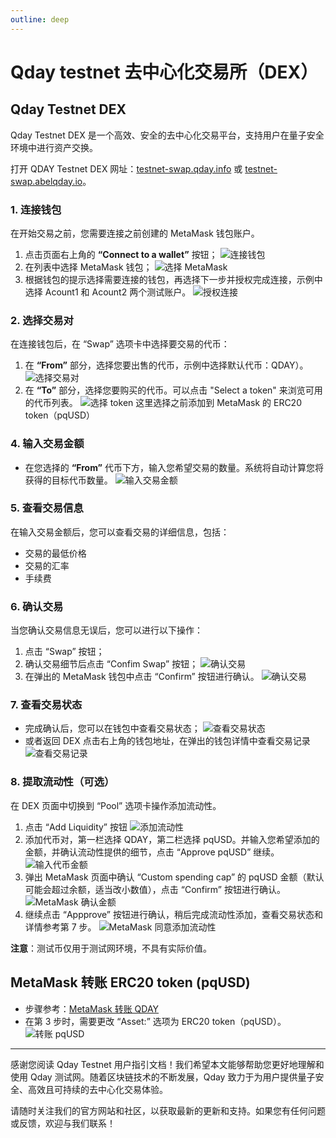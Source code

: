 ```yaml
---
outline: deep
---
```


# Qday testnet 去中心化交易所（DEX）

## Qday Testnet DEX

Qday Testnet DEX 是一个高效、安全的去中心化交易平台，支持用户在量子安全环境中进行资产交换。

打开 QDAY Testnet DEX 网址：[testnet-swap.qday.info](https://testnet-swap.qday.info/) 或  [testnet-swap.abelqday.io](https://testnet-swap.abelqday.io)。

### 1. 连接钱包

在开始交易之前，您需要连接之前创建的 MetaMask 钱包账户。

1. 点击页面右上角的 **“Connect to a wallet”** 按钮；
   ![连接钱包](/qday-testnet/swap/connect-wallet.png)
2. 在列表中选择 MetaMask 钱包；
   ![选择 MetaMask](/qday-testnet/swap/select-metamask.png)
3. 根据钱包的提示选择需要连接的钱包，再选择下一步并授权完成连接，示例中选择 Acount1 和 Acount2 两个测试账户。
   ![授权连接](/qday-testnet/swap/connect-authorize.png)

### 2. 选择交易对

在连接钱包后，在 “Swap” 选项卡中选择要交易的代币：

1. 在 **“From”** 部分，选择您要出售的代币，示例中选择默认代币：QDAY）。
   ![选择交易对](/qday-testnet/swap/select-pair.png)
2. 在 **“To”** 部分，选择您要购买的代币。可以点击 "Select a token" 来浏览可用的代币列表。
   ![选择 token](/qday-testnet/swap/select-token.png)
   这里选择之前添加到 MetaMask 的 ERC20 token（pqUSD）

### 4. 输入交易金额

- 在您选择的 **“From”** 代币下方，输入您希望交易的数量。系统将自动计算您将获得的目标代币数量。
  ![输入交易金额](/qday-testnet/swap/input-qday-amount.png)

### 5. 查看交易信息
在输入交易金额后，您可以查看交易的详细信息，包括：
- 交易的最低价格
- 交易的汇率
- 手续费

### 6. 确认交易

当您确认交易信息无误后，您可以进行以下操作：

1. 点击 “Swap” 按钮；
2. 确认交易细节后点击 “Confim Swap” 按钮；
   ![确认交易](/qday-testnet/swap/confirm-swap.png)
3. 在弹出的 MetaMask 钱包中点击 “Confirm” 按钮进行确认。
   ![确认交易](/qday-testnet/swap/metamask-confirm.png)

### 7. 查看交易状态

- 完成确认后，您可以在钱包中查看交易状态；
   ![查看交易状态](/qday-testnet/swap/metamask-dex-transaction-status.png)
- 或者返回 DEX 点击右上角的钱包地址，在弹出的钱包详情中查看交易记录
   ![查看交易记录](/qday-testnet/swap/dex-transactions-list.png)

### 8. 提取流动性（可选）

在 DEX 页面中切换到 “Pool” 选项卡操作添加流动性。

1. 点击 “Add Liquidity” 按钮
   ![添加流动性](/qday-testnet/swap/add-liquidity.png)
2. 添加代币对，第一栏选择 QDAY，第二栏选择 pqUSD。并输入您希望添加的金额，并确认流动性提供的细节，点击 “Approve pqUSD” 继续。
   ![输入代币金额](/qday-testnet/swap/input-liquidity-amount.png)
3. 弹出 MetaMask 页面中确认 “Custom spending cap” 的 pqUSD 金额（默认可能会超过余额，适当改小数值），点击 “Confirm” 按钮进行确认。
   ![MetaMask 确认金额](/qday-testnet/swap/metamask-confirm-liquidity.png)
4. 继续点击 “Appprove” 按钮进行确认，稍后完成流动性添加，查看交易状态和详情参考第 7 步。
   ![MetaMask 同意添加流动性](/qday-testnet/swap/metamask-approve-liquidity.png)

**注意**：测试币仅用于测试网环境，不具有实际价值。

## MetaMask 转账 ERC20 token (pqUSD)

- 步骤参考：[MetaMask 转账 QDAY](/zh/guide/qday-testnet/qday-faucet.html#metamask-转账-qday)
- 在第 3 步时，需要更改 “Asset:” 选项为 ERC20 token（pqUSD）。
  ![转账 pqUSD](/qday-testnet/swap/transaction-pqusd.png)

---

感谢您阅读 Qday Testnet 用户指引文档！我们希望本文能够帮助您更好地理解和使用 Qday 测试网。随着区块链技术的不断发展，Qday 致力于为用户提供量子安全、高效且可持续的去中心化交易体验。

请随时关注我们的官方网站和社区，以获取最新的更新和支持。如果您有任何问题或反馈，欢迎与我们联系！
